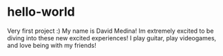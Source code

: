 # hello-world
Very first project :)
My name is David Medina! 
Im extremely excited to be diving into these new excited experiences!
I play guitar, play videogames, and love being with my friends!
